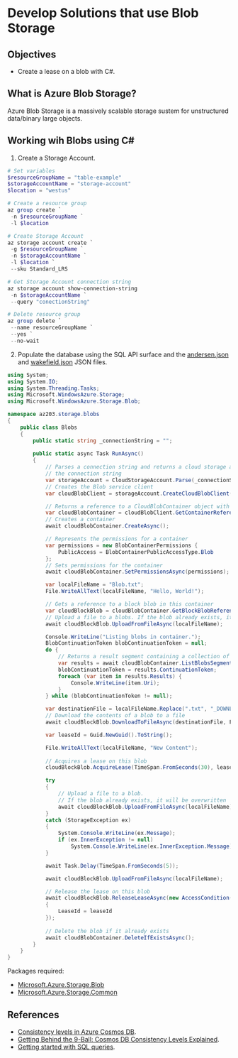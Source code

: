 # Develop Solutions that use Blob Storage

## Objectives
* Create a lease on a blob with C#.

## What is Azure Blob Storage?
Azure Blob Storage is a massively scalable storage sustem for unstructured data/binary large objects.

## Working wih Blobs using C#
1. Create a Storage Account.
```powershell
# Set variables
$resourceGroupName = "table-example"
$storageAccountName = "storage-account"
$location = "westus"

# Create a resource group
az group create `
 -n $resourceGroupName `
 -l $location

# Create Storage Account
az storage account create `
 -g $resourceGroupName `
 -n $storageAccountName `
 -l $location `
 --sku Standard_LRS

# Get Storage Account connection string
az storage account show-connection-string
 -n $storageAccountName `
 --query "conectionString"

# Delete resource group
az group delete `
 --name resourceGroupName `
 --yes `
 --no-wait
```
2. Populate the database using the SQL API surface and the [andersen.json](andersen.json) and [wakefield.json](wakefield.json) JSON files.
```csharp
using System;
using System.IO;
using System.Threading.Tasks;
using Microsoft.WindowsAzure.Storage;
using Microsoft.WindowsAzure.Storage.Blob;

namespace az203.storage.blobs
{
    public class Blobs
    {
        public static string _connectionString = "";
        
        public static async Task RunAsync()
        {
            // Parses a connection string and returns a cloud storage account created from
            // the connection string
            var storageAccount = CloudStorageAccount.Parse(_connectionString);
            // Creates the Blob service client
            var cloudBlobClient = storageAccount.CreateCloudBlobClient();

            // Returns a reference to a CloudBlobContainer object with the specified name
            var cloudBlobContainer = cloudBlobClient.GetContainerReference("mycontainer");
            // Creates a container
            await cloudBlobContainer.CreateAsync();

            // Represents the permissions for a container
            var permissions = new BlobContainerPermissions {
                PublicAccess = BlobContainerPublicAccessType.Blob
            };
            // Sets permissions for the container
            await cloudBlobContainer.SetPermissionsAsync(permissions);

            var localFileName = "Blob.txt";
            File.WriteAllText(localFileName, "Hello, World!");

            // Gets a reference to a block blob in this container
            var cloudBlockBlob = cloudBlobContainer.GetBlockBlobReference(localFileName);
            // Upload a file to a blobs. If the blob already exists, it will be overwritten
            await cloudBlockBlob.UploadFromFileAsync(localFileName);

            Console.WriteLine("Listing blobs in container.");
            BlobContinuationToken blobContinuationToken = null;
            do {
                // Returns a result segment containing a collection of blob items in the container
                var results = await cloudBlobContainer.ListBlobsSegmentedAsync(null, blobContinuationToken);
                blobContinuationToken = results.ContinuationToken;
                foreach (var item in results.Results) {
                    Console.WriteLine(item.Uri);
                }
            } while (blobContinuationToken != null); 

            var destinationFile = localFileName.Replace(".txt", "_DOWNLOADED.txt");
            // Download the contents of a blob to a file
            await cloudBlockBlob.DownloadToFileAsync(destinationFile, FileMode.Create);

            var leaseId = Guid.NewGuid().ToString();

            File.WriteAllText(localFileName, "New Content");
            
            // Acquires a lease on this blob
            cloudBlockBlob.AcquireLease(TimeSpan.FromSeconds(30), leaseId);

            try
            {
                // Upload a file to a blob.
                // If the blob already exists, it will be overwritten
                await cloudBlockBlob.UploadFromFileAsync(localFileName);
            }
            catch (StorageException ex)
            {
                System.Console.WriteLine(ex.Message);
                if (ex.InnerException != null)
                    System.Console.WriteLine(ex.InnerException.Message);
            }

            await Task.Delay(TimeSpan.FromSeconds(5));

            await cloudBlockBlob.UploadFromFileAsync(localFileName);

            // Release the lease on this blob
            await cloudBlockBlob.ReleaseLeaseAsync(new AccessCondition()
            {
                LeaseId = leaseId
            });
            
            // Delete the blob if it already exists
            await cloudBlobContainer.DeleteIfExistsAsync();
        }
    }
}
```

Packages required:
* [Microsoft.Azure.Storage.Blob](https://www.nuget.org/packages/Microsoft.Azure.Storage.Blob/)
* [Microsoft.Azure.Storage.Common](https://www.nuget.org/packages/Microsoft.Azure.Storage.Common/)

## References
* [Consistency levels in Azure Cosmos DB](https://docs.microsoft.com/en-us/azure/cosmos-db/consistency-levels).
* [Getting Behind the 9-Ball: Cosmos DB Consistency Levels Explained](https://blog.jeremylikness.com/blog/2018-03-23_getting-behind-the-9ball-cosmosdb-consistency-levels/).
* [Getting started with SQL queries](https://docs.microsoft.com/en-us/azure/cosmos-db/sql-query-getting-started).
